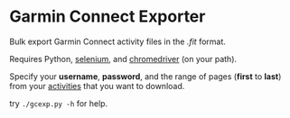 # Garmin Connect Exporter

Bulk export Garmin Connect activity files in the *.fit* format.

Requires Python, [selenium](https://pypi.python.org/pypi/selenium), and
[chromedriver](https://sites.google.com/a/chromium.org/chromedriver/) (on your
path).

Specify your **username**, **password**, and the range of pages (**first** to
**last**) from your
[activities](https://connect.garmin.com/modern/activities) that you want to
download.

try `./gcexp.py -h` for help.
